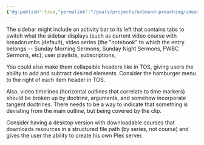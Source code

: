 ```yaml
---
{"dg-publish":true,"permalink":"/goals/projects/unbound-preaching/ideas/sidebar-contents-and-activity-bar-tabs/","tags":["website"],"created":"Nov 26, 2018, 10:11 AM"}
---
```



The sidebar might include an activity bar to its left that contains tabs to switch what the sidebar displays (such as current video course with breadcrumbs (default), video series (the "notebook" to which the entry belongs -- Sunday Morning Sermons, Sunday Night Sermons, FWBC Sermons, etc), user playlists, subscriptions, 

You could also make them collapsible headers like in TOS, giving users the ability to add and subtract desired elements. Consider the hamburger menu to the right of each item header in TOS.

Also, video timelines (horizontal outlines that correlate to time markers) should be broken up by doctrine, arguments, and somehow incorporate tangent doctrines. There needs to be a way to indicate that something is deviating from the main outline, but being covered by the clip.

Consider having a desktop version with downloadable courses that downloads resources in a structured file path (by series, not course) and gives the user the ability to create his own Plex server.


